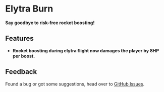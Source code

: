 # Elytra Burn
**Say goodbye to risk-free rocket boosting!**

## Features
- **Rocket boosting during elytra flight now damages the player by 8HP per boost.**

## Feedback
Found a bug or got some suggestions, head over to [GitHub Issues](https://github.com/q4niel/Elytra-Burn/issues).